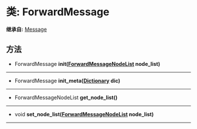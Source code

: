# 类: ForwardMessage  
  
**继承自:** [Message](https://docs.godotengine.org/en/latest/classes/class_message.html)  
  
## 方法 
  
- ForwardMessage **init([ForwardMessageNodeList](https://docs.godotengine.org/en/latest/classes/class_forwardmessagenodelist.html) node_list)**  
  
---  
  
- ForwardMessage **init_meta([Dictionary](https://docs.godotengine.org/en/latest/classes/class_dictionary.html) dic)**  
  
---  
  
- ForwardMessageNodeList **get_node_list()**  
  
---  
  
- void **set_node_list([ForwardMessageNodeList](https://docs.godotengine.org/en/latest/classes/class_forwardmessagenodelist.html) node_list)**  
  
---  
  

